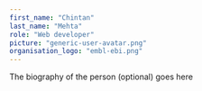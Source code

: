 ```yaml
---
first_name: "Chintan"
last_name: "Mehta"
role: "Web developer"
picture: "generic-user-avatar.png"
organisation_logo: "embl-ebi.png"
---
```

The biography of the person (optional) goes here
